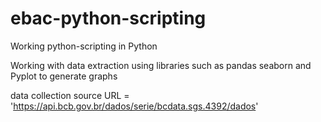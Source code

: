 # ebac-python-scripting

Working python-scripting  in Python

Working with data extraction using libraries such as pandas seaborn and Pyplot to generate graphs

data collection source URL = 'https://api.bcb.gov.br/dados/serie/bcdata.sgs.4392/dados'
